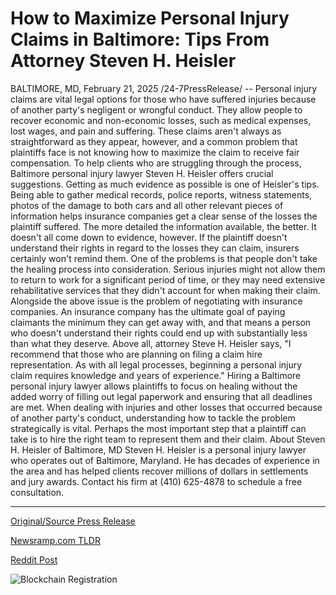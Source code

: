 # How to Maximize Personal Injury Claims in Baltimore: Tips From Attorney Steven H. Heisler

BALTIMORE, MD, February 21, 2025 /24-7PressRelease/ -- Personal injury claims are vital legal options for those who have suffered injuries because of another party's negligent or wrongful conduct. They allow people to recover economic and non-economic losses, such as medical expenses, lost wages, and pain and suffering. These claims aren't always as straightforward as they appear, however, and a common problem that plaintiffs face is not knowing how to maximize the claim to receive fair compensation. To help clients who are struggling through the process, Baltimore personal injury lawyer Steven H. Heisler offers crucial suggestions.   Getting as much evidence as possible is one of Heisler's tips. Being able to gather medical records, police reports, witness statements, photos of the damage to both cars and all other relevant pieces of information helps insurance companies get a clear sense of the losses the plaintiff suffered. The more detailed the information available, the better.   It doesn't all come down to evidence, however. If the plaintiff doesn't understand their rights in regard to the losses they can claim, insurers certainly won't remind them. One of the problems is that people don't take the healing process into consideration. Serious injuries might not allow them to return to work for a significant period of time, or they may need extensive rehabilitative services that they didn't account for when making their claim.   Alongside the above issue is the problem of negotiating with insurance companies. An insurance company has the ultimate goal of paying claimants the minimum they can get away with, and that means a person who doesn't understand their rights could end up with substantially less than what they deserve.   Above all, attorney Steve H. Heisler says, "I recommend that those who are planning on filing a claim hire representation. As with all legal processes, beginning a personal injury claim requires knowledge and years of experience." Hiring a Baltimore personal injury lawyer allows plaintiffs to focus on healing without the added worry of filling out legal paperwork and ensuring that all deadlines are met.   When dealing with injuries and other losses that occurred because of another party's conduct, understanding how to tackle the problem strategically is vital. Perhaps the most important step that a plaintiff can take is to hire the right team to represent them and their claim.  About Steven H. Heisler of Baltimore, MD Steven H. Heisler is a personal injury lawyer who operates out of Baltimore, Maryland. He has decades of experience in the area and has helped clients recover millions of dollars in settlements and jury awards. Contact his firm at (410) 625-4878 to schedule a free consultation. 

---

[Original/Source Press Release](https://www.24-7pressrelease.com/press-release/519922/how-to-maximize-personal-injury-claims-in-baltimore-tips-from-attorney-steven-h-heisler)
                    

[Newsramp.com TLDR](https://newsramp.com/curated-news/maximizing-personal-injury-claims-tips-from-baltimore-lawyer-steven-h-heisler/db4ea031a7311a547c25652f824be3b9) 

 



[Reddit Post](https://www.reddit.com/r/newsramp/comments/1iulzaf/maximizing_personal_injury_claims_tips_from/) 



![Blockchain Registration](https://cdn.newsramp.app/24-7PressRelease/qrcode/252/21/iris5IO9.webp)